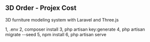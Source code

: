 ##  3D Order - Projex Cost
3D furniture modeling system with Laravel and Three.js

1,   .env
2,   composer install
3,   php artisan key:generate
4,   php artisan migrate --seed
5,   npm install
6,   php artisan serve
